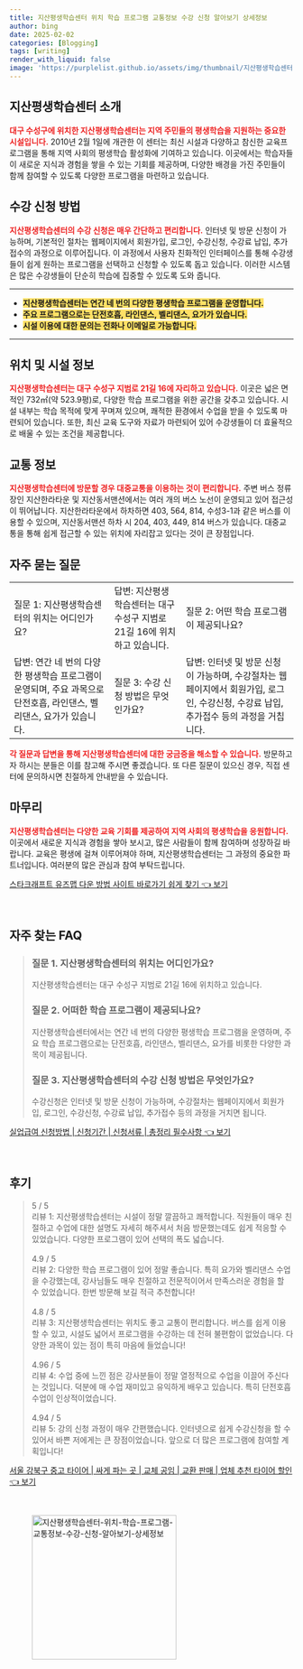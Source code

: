 ```yaml
---
title: 지산평생학습센터 위치 학습 프로그램 교통정보 수강 신청 알아보기 상세정보
author: bing
date: 2025-02-02
categories: [Blogging]
tags: [writing]
render_with_liquid: false
image: 'https://purplelist.github.io/assets/img/thumbnail/지산평생학습센터-위치-학습-프로그램-교통정보-수강-신청-알아보기-상세정보.webp'
---
```



<h2 id='지산평생학습센터소개'>지산평생학습센터 소개</h2>

<p><b><span style="color: #ee2323;">대구 수성구에 위치한 지산평생학습센터는 지역 주민들의 평생학습을 지원하는 중요한 시설입니다.</span></b> 2010년 2월 1일에 개관한 이 센터는 최신 시설과 다양하고 참신한 교육프로그램을 통해 지역 사회의 평생학습 활성화에 기여하고 있습니다. 이곳에서는 학습자들이 새로운 지식과 경험을 쌓을 수 있는 기회를 제공하며, 다양한 배경을 가진 주민들이 함께 참여할 수 있도록 다양한 프로그램을 마련하고 있습니다.</p>

<h2 id='수강신청방법'>수강 신청 방법</h2>

<p><b><span style="color: #ee2323;">지산평생학습센터의 수강 신청은 매우 간단하고 편리합니다.</span></b> 인터넷 및 방문 신청이 가능하며, 기본적인 절차는 웹페이지에서 회원가입, 로그인, 수강신청, 수강료 납입, 추가접수의 과정으로 이루어집니다. 이 과정에서 사용자 친화적인 인터페이스를 통해 수강생들이 쉽게 원하는 프로그램을 선택하고 신청할 수 있도록 돕고 있습니다. 이러한 시스템은 많은 수강생들이 단순히 학습에 집중할 수 있도록 도와 줍니다.</p>

<hr />

<ul>
    <li><b><span style="background-color: #ffe066;">지산평생학습센터는 연간 네 번의 다양한 평생학습 프로그램을 운영합니다.</span></b></li>
    <li><b><span style="background-color: #ffe066;">주요 프로그램으로는 단전호흡, 라인댄스, 벨리댄스, 요가가 있습니다.</span></b></li>
    <li><b><span style="background-color: #ffe066;">시설 이용에 대한 문의는 전화나 이메일로 가능합니다.</span></b></li>
</ul>

<hr />

<h2 id='위치및시설정보'>위치 및 시설 정보</h2>

<p><b><span style="color: #ee2323;">지산평생학습센터는 대구 수성구 지범로 21길 16에 자리하고 있습니다.</span></b> 이곳은 넓은 면적인 732㎡(약 523.9평)로, 다양한 학습 프로그램을 위한 공간을 갖추고 있습니다. 시설 내부는 학습 목적에 맞게 꾸며져 있으며, 쾌적한 환경에서 수업을 받을 수 있도록 마련되어 있습니다. 또한, 최신 교육 도구와 자료가 마련되어 있어 수강생들이 더 효율적으로 배울 수 있는 조건을 제공합니다.</p>

<h2 id='교통정보'>교통 정보</h2>

<p><b><span style="color: #ee2323;">지산평생학습센터에 방문할 경우 대중교통을 이용하는 것이 편리합니다.</span></b> 주변 버스 정류장인 지산한라타운 및 지산동서맨션에서는 여러 개의 버스 노선이 운영되고 있어 접근성이 뛰어납니다. 지산한라타운에서 하차하면 403, 564, 814, 수성3-1과 같은 버스를 이용할 수 있으며, 지산동서맨션 하차 시 204, 403, 449, 814 버스가 있습니다. 대중교통을 통해 쉽게 접근할 수 있는 위치에 자리잡고 있다는 것이 큰 장점입니다.</p>

<h2 id='자주묻는질문'>자주 묻는 질문</h2>

<table>
    <tr>
        <td>질문 1: 지산평생학습센터의 위치는 어디인가요?</td>
        <td>답변: 지산평생학습센터는 대구 수성구 지범로 21길 16에 위치하고 있습니다.</td>
        <td>질문 2: 어떤 학습 프로그램이 제공되나요?</td>
    </tr>
    <tr>
        <td>답변: 연간 네 번의 다양한 평생학습 프로그램이 운영되며, 주요 과목으로 단전호흡, 라인댄스, 벨리댄스, 요가가 있습니다.</td>
        <td>질문 3: 수강 신청 방법은 무엇인가요?</td>
        <td>답변: 인터넷 및 방문 신청이 가능하며, 수강절차는 웹페이지에서 회원가입, 로그인, 수강신청, 수강료 납입, 추가접수 등의 과정을 거칩니다.</td>
    </tr>
</table>

<p><b><span style="color: #ee2323;">각 질문과 답변을 통해 지산평생학습센터에 대한 궁금증을 해소할 수 있습니다.</span></b> 방문하고자 하시는 분들은 이를 참고해 주시면 좋겠습니다. 또 다른 질문이 있으신 경우, 직접 센터에 문의하시면 친절하게 안내받을 수 있습니다.</p>

<h2 id='마무리'>마무리</h2>

<p><b><span style="color: #ee2323;">지산평생학습센터는 다양한 교육 기회를 제공하여 지역 사회의 평생학습을 응원합니다.</span></b> 이곳에서 새로운 지식과 경험을 쌓아 보시고, 많은 사람들이 함께 참여하며 성장하길 바랍니다. 교육은 평생에 걸쳐 이루어져야 하며, 지산평생학습센터는 그 과정의 중요한 파트너입니다. 여러분의 많은 관심과 참여 부탁드립니다.</p>


<p><a class="click-button" title="스타크래프트 유즈맵 다운 방법 사이트 바로가기 쉽게 찾기" href="https://purplelist.github.io/posts/%EC%8A%A4%ED%83%80%ED%81%AC%EB%9E%98%ED%94%84%ED%8A%B8-%EC%9C%A0%EC%A6%88%EB%A7%B5-%EB%8B%A4%EC%9A%B4-%EB%B0%A9%EB%B2%95-%EC%82%AC%EC%9D%B4%ED%8A%B8-%EB%B0%94%EB%A1%9C%EA%B0%80%EA%B8%B0-%EC%89%BD%EA%B2%8C-%EC%B0%BE%EA%B8%B0/" rel="dofollow">스타크래프트 유즈맵 다운 방법 사이트 바로가기 쉽게 찾기 👈 보기</a></p><br>
<h2 id='자주_찾는_FAQ'>자주 찾는 FAQ</h2>
<div itemscope="" itemtype="https://schema.org/FAQPage"> 
<blockquote> 
<div itemscope="" itemprop="mainEntity" itemtype="https://schema.org/Question"> 
<h3 itemprop="name">질문 1. 지산평생학습센터의 위치는 어디인가요?</h3> 
<div itemscope="" itemprop="acceptedAnswer" itemtype="https://schema.org/Answer"> 
<span itemprop="text"> 
<p>지산평생학습센터는 대구 수성구 지범로 21길 16에 위치하고 있습니다.</p> 
</span> 
</div> 
</div> 

<div itemscope="" itemprop="mainEntity" itemtype="https://schema.org/Question"> 
<h3 itemprop="name">질문 2. 어떠한 학습 프로그램이 제공되나요?</h3> 
<div itemscope="" itemprop="acceptedAnswer" itemtype="https://schema.org/Answer"> 
<span itemprop="text"> 
<p>지산평생학습센터에서는 연간 네 번의 다양한 평생학습 프로그램을 운영하며, 주요 학습 프로그램으로는 단전호흡, 라인댄스, 벨리댄스, 요가를 비롯한 다양한 과목이 제공됩니다.</p> 
</span> 
</div> 
</div> 

<div itemscope="" itemprop="mainEntity" itemtype="https://schema.org/Question"> 
<h3 itemprop="name">질문 3. 지산평생학습센터의 수강 신청 방법은 무엇인가요?</h3> 
<div itemscope="" itemprop="acceptedAnswer" itemtype="https://schema.org/Answer"> 
<span itemprop="text"> 
<p>수강신청은 인터넷 및 방문 신청이 가능하며, 수강절차는 웹페이지에서 회원가입, 로그인, 수강신청, 수강료 납입, 추가접수 등의 과정을 거치면 됩니다.</p> 
</span> 
</div> 
</div> 
</blockquote> 
</div>
<p><a class="click-button" title="실업급여 신청방법 | 신청기간 | 신청서류 | 총정리 필수사항" href="https://purplelist.github.io/posts/%EC%8B%A4%EC%97%85%EA%B8%89%EC%97%AC-%EC%8B%A0%EC%B2%AD%EB%B0%A9%EB%B2%95-%EC%8B%A0%EC%B2%AD%EA%B8%B0%EA%B0%84-%EC%8B%A0%EC%B2%AD%EC%84%9C%EB%A5%98-%EC%B4%9D%EC%A0%95%EB%A6%AC-%ED%95%84%EC%88%98%EC%82%AC%ED%95%AD/" rel="dofollow">실업급여 신청방법 | 신청기간 | 신청서류 | 총정리 필수사항 👈 보기</a></p><br>
<h2 id='후기'>후기</h2>
<div itemscope itemtype="https://schema.org/Product">
  <blockquote>
  <div itemprop="review" itemscope itemtype="https://schema.org/Review">
      <div itemprop="reviewRating" itemscope itemtype="https://schema.org/Rating"> <span itemprop="ratingValue">5</span> / <span itemprop="bestRating">5</span> </div>
      <span itemprop="reviewBody">리뷰 1: 지산평생학습센터는 시설이 정말 깔끔하고 쾌적합니다. 직원들이 매우 친절하고 수업에 대한 설명도 자세히 해주셔서 처음 방문했는데도 쉽게 적응할 수 있었습니다. 다양한 프로그램이 있어 선택의 폭도 넓습니다.</span>
  </div>
  <br>
  <div itemprop="review" itemscope itemtype="https://schema.org/Review">
      <div itemprop="reviewRating" itemscope itemtype="https://schema.org/Rating"> <span itemprop="ratingValue">4.9</span> / <span itemprop="bestRating">5</span> </div>
      <span itemprop="reviewBody">리뷰 2: 다양한 학습 프로그램이 있어 정말 좋습니다. 특히 요가와 벨리댄스 수업을 수강했는데, 강사님들도 매우 친절하고 전문적이어서 만족스러운 경험을 할 수 있었습니다. 한번 방문해 보길 적극 추천합니다!</span>
  </div>
  <br>
  <div itemprop="review" itemscope itemtype="https://schema.org/Review">
      <div itemprop="reviewRating" itemscope itemtype="https://schema.org/Rating"> <span itemprop="ratingValue">4.8</span> / <span itemprop="bestRating">5</span> </div>
      <span itemprop="reviewBody">리뷰 3: 지산평생학습센터는 위치도 좋고 교통이 편리합니다. 버스를 쉽게 이용할 수 있고, 시설도 넓어서 프로그램을 수강하는 데 전혀 불편함이 없었습니다. 다양한 과목이 있는 점이 특히 마음에 들었습니다!</span>
  </div>
  <br>
  <div itemprop="review" itemscope itemtype="https://schema.org/Review">
      <div itemprop="reviewRating" itemscope itemtype="https://schema.org/Rating"> <span itemprop="ratingValue">4.96</span> / <span itemprop="bestRating">5</span> </div>
      <span itemprop="reviewBody">리뷰 4: 수업 중에 느낀 점은 강사분들이 정말 열정적으로 수업을 이끌어 주신다는 것입니다. 덕분에 매 수업 재미있고 유익하게 배우고 있습니다. 특히 단전호흡 수업이 인상적이었습니다.</span>
  </div>
  <br>
  <div itemprop="review" itemscope itemtype="https://schema.org/Review">
      <div itemprop="reviewRating" itemscope itemtype="https://schema.org/Rating"> <span itemprop="ratingValue">4.94</span> / <span itemprop="bestRating">5</span> </div>
      <span itemprop="reviewBody">리뷰 5: 강의 신청 과정이 매우 간편했습니다. 인터넷으로 쉽게 수강신청을 할 수 있어서 바쁜 저에게는 큰 장점이었습니다. 앞으로 더 많은 프로그램에 참여할 계획입니다!</span>
  </div>
  </blockquote>
</div>
<p><a class="click-button" title="서울 강북구 중고 타이어 | 싸게 파는 곳 | 교체 공임 | 교환 판매 | 업체 추천 타이어 할인" href="https://purplelist.github.io/posts/%EC%84%9C%EC%9A%B8-%EA%B0%95%EB%B6%81%EA%B5%AC-%EC%A4%91%EA%B3%A0-%ED%83%80%EC%9D%B4%EC%96%B4-%EC%8B%B8%EA%B2%8C-%ED%8C%8C%EB%8A%94-%EA%B3%B3-%EA%B5%90%EC%B2%B4-%EA%B3%B5%EC%9E%84-%EA%B5%90%ED%99%98-%ED%8C%90%EB%A7%A4-%EC%97%85%EC%B2%B4-%EC%B6%94%EC%B2%9C-%ED%83%80%EC%9D%B4%EC%96%B4-%ED%95%A0%EC%9D%B8/" rel="dofollow">서울 강북구 중고 타이어 | 싸게 파는 곳 | 교체 공임 | 교환 판매 | 업체 추천 타이어 할인 👈 보기</a></p><br>
<figure class="image"><img src="https://purplelist.github.io/assets/img/thumbnail/지산평생학습센터-위치-학습-프로그램-교통정보-수강-신청-알아보기-상세정보.webp" alt="지산평생학습센터-위치-학습-프로그램-교통정보-수강-신청-알아보기-상세정보" width="256" height="256"></figure>